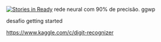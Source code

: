 [![Stories in Ready](https://badge.waffle.io/Mystic-Labs/primeira-rede.svg?label=ready&title=Ready)](http://waffle.io/Mystic-Labs/primeira-rede)
rede neural com 90% de precisão.
ggwp 

desafio getting started

https://www.kaggle.com/c/digit-recognizer 
 
